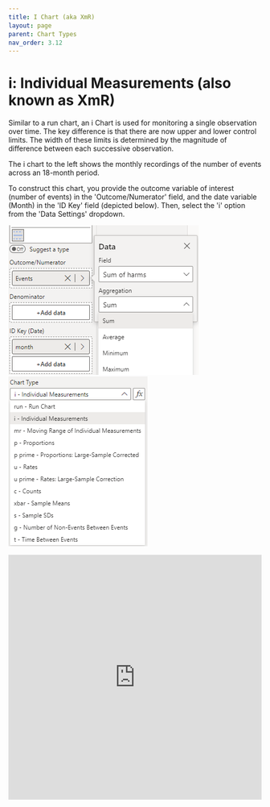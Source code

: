 ```yaml
---
title: I Chart (aka XmR)
layout: page
parent: Chart Types
nav_order: 3.12
---
```


# i: Individual Measurements (also known as XmR)
Similar to a run chart, an i Chart is used for monitoring a single observation over time. The key difference is that there are now upper and lower control limits. The width of these limits is determined by the magnitude of difference between each successive observation.

The i chart to the left shows the monthly recordings of the number of events across an 18-month period.

To construct this chart, you provide the outcome variable of interest (number of events) in the 'Outcome/Numerator' field, and the date variable (Month) in the 'ID Key' field (depicted below). Then, select the 'i' option from the 'Data Settings' dropdown.

![i Chart Fields](images\iChartFields.png) ![ig Chart Type](images\iChartType.png)

<iframe title="SPCVisualExamplesTesting" width="100%" height="486" src="https://app.powerbi.com/view?r=eyJrIjoiYjg0ZmZlYzQtM2MyMC00NDg0LWIwMWQtOThjNTE2ZjJhOGQ5IiwidCI6IjIzMjA0YzgxLTVlNzYtNDE0ZS04Y2M1LTYzMWI0ODc0ZTIwOCJ9&pageName=ReportSectiondbf937554903f9c2661a" frameborder="0" allowFullScreen="true"></iframe>
